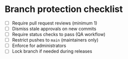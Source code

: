 # Branch protection checklist

- [ ] Require pull request reviews (minimum 1)
- [ ] Dismiss stale approvals on new commits
- [ ] Require status checks to pass (QA workflow)
- [ ] Restrict pushes to `main` (maintainers only)
- [ ] Enforce for administrators
- [ ] Lock branch if needed during releases
